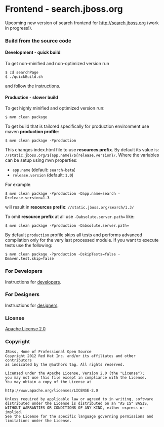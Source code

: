 # Frontend - search.jboss.org

Upcoming new version of search frontend for <http://search.jboss.org> (work in progress!).

### Build from the source code

#### Development - quick build

To get non-minified and non-optimized version run

    $ cd searchPage
    $ ./quickBuild.sh

and follow the instructions.

#### Production - slower build

To get highly minified and optimized version run:

    $ mvn clean package
    
To get build that is tailored specifically for production environment use maven **production profile**: 

    $ mvn clean package -Pproduction
    
This changes index.html file to use **resources prefix**. By default its value is: `//static.jboss.org/${app.name}/${release.version}/`.
Where the variables can be setup using mvn properties: 

- `app.name` (default: `search-beta`)
- `release.version` (default: `1.0`)

For example:

    $ mvn clean package -Pproduction -Dapp.name=search -Drelease.version=1.3
    
will result in **resources prefix**: `//static.jboss.org/search/1.3/`
    
To omit **resource prefix** at all use `-Dabsolute.server.path=` like:
    
    $ mvn clean package -Pproduction -Dabsolute.server.path=
    
By default `production` profile skips all tests and performs advanced compilation only for the very last processed module.
If you want to execute tests use the following:    
    
    $ mvn clean package -Pproduction -DskipTests=false -Dmaven.test.skip=false

### For Developers

Instructions for [developers](docs/developer.md).

### For Designers

Instructions for [designers](docs/designer.md).

### License

[Apache License 2.0](http://www.apache.org/licenses/LICENSE-2.0)

### Copyright

    JBoss, Home of Professional Open Source
    Copyright 2012 Red Hat Inc. and/or its affiliates and other contributors
    as indicated by the @authors tag. All rights reserved.

    Licensed under the Apache License, Version 2.0 (the "License");
    you may not use this file except in compliance with the License.
    You may obtain a copy of the License at

    http://www.apache.org/licenses/LICENSE-2.0

    Unless required by applicable law or agreed to in writing, software
    distributed under the License is distributed on an "AS IS" BASIS,
    WITHOUT WARRANTIES OR CONDITIONS OF ANY KIND, either express or implied.
    See the License for the specific language governing permissions and
    limitations under the License.